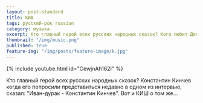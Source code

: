 ```yaml
---
layout: post-standard
title: КИШ
tags: русский-рок russian
category: музыка
excerpt: Кто главный герой всех русских народных сказок? Кого любит Достоевскй? Правильно, Ванечка-дурачок.
thumbnail: "/img/music.png"
published: true
feature-img: "/img/posts/feature-image/k.jpg"
---
```


{% include youtube.html id="CewjnAh162I" %}


Кто главный герой всех русских народных сказок? Константин Кинчев когда его попросили представиться недавно в одном из интервью,  сказал: "Иван-дурак - Константин Кинчев". Вот и КИШ о том же...

